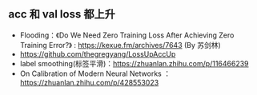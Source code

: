 ## acc 和 val loss 都上升
-  Flooding：《Do We Need Zero Training Loss After Achieving Zero Training Error?》 : https://kexue.fm/archives/7643 (By 苏剑林)
-  https://github.com/thegregyang/LossUpAccUp
-  label smoothing(标签平滑)：https://zhuanlan.zhihu.com/p/116466239
-  On Calibration of Modern Neural Networks ：https://zhuanlan.zhihu.com/p/428553023
